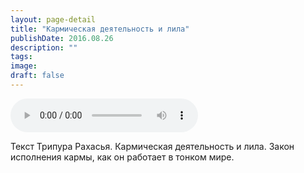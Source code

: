 ```yaml
---
layout: page-detail
title: "Кармическая деятельность и лила"
publishDate: 2016.08.26
description: ""
tags:
image:
draft: false
---
```


<audio title="2016.08.26 - Кармическая деятельность и лила.mp3" src="/upload/iblock/946/946936bd46086a8c020050430ee5ba1e.mp3" controls=""></audio>

 Текст Трипура Рахасья. Кармическая деятельность и лила. Закон исполнения кармы, как он работает в тонком мире. 

  
